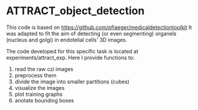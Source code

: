 # ATTRACT_object_detection

This code is based on https://github.com/pfjaeger/medicaldetectiontoolkit 
It was adapted to fit the aim of detecting (or even segmenting) organels (nucleus and golgi) in endotelial cells' 3D images.

The code developed for this specific task is located at experiments/attract_exp. 
Here I provide functions to:
1. read the raw czi images
2. preprocess them
3. divide the image into smaller partitions (cubes)
4. visualize the images
5. plot training graphs 
6. anotate bounding boxes
